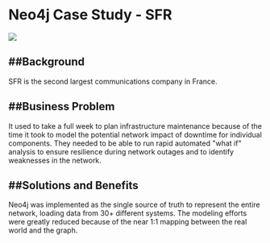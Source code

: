 # Neo4j Case Study - SFR

![](https://vimeo.com/77866848)

##Background
----------
SFR is the second largest communications company in France.

##Business Problem
----------------
It used to take a full week to plan infrastructure maintenance because of the time it took to model the potential network impact of downtime for individual components. They needed to be able to run rapid automated "what if" analysis to ensure resilience during network outages and to identify weaknesses in the network. 

##Solutions and Benefits
----------------------
Neo4j was implemented as the single source of truth to represent the entire network, loading data from 30+ different systems. The modeling efforts were greatly reduced because of the near 1:1 mapping between the real world and the graph.